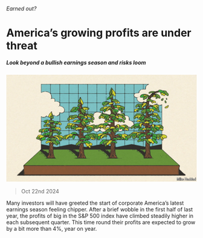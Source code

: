 ###### Earned out?

# America’s growing profits are under threat 

##### Look beyond a bullish earnings season and risks loom 

![image](images/20241026_WBD001.jpg) 

> Oct 22nd 2024 

Many investors will have greeted the start of corporate America’s latest earnings season feeling chipper. After a brief wobble in the first half of last year, the profits of big  in the S&amp;P 500 index have climbed steadily higher in each subsequent quarter. This time round their profits are expected to grow by a bit more than 4%, year on year.

